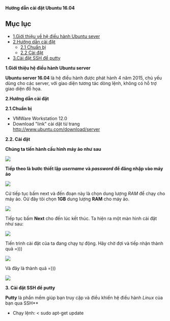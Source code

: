 **Hướng dẫn cài đặt Ubuntu 16.04**

## Mục lục

* [1.Giới thiệu về hệ điều hành Ubuntu sever](#1)
* [2.Hướng dẫn cài đặt](#2)
    * [2.1 Chuẩn bị](#2.1)
    * [2.2 Cài đặt](#2.2)
* [3.Cài đặt SSH để putty](#3)

**1.Giới thiệu hệ điều hành Ubuntu server**

**Ubuntu server 16.04** là hệ điều hành được phát hành 4 năm 2015, chủ yếu dùng cho các server, với giao diện tương tác dòng lệnh, không có hỗ trợ giao diện đồ họa.

**2.Hướng dẫn cài đặt**

**2.1.Chuẩn bị**

* VMWare Workstation 12.0
* Download "link" cài dặt từ trang http://www.ubuntu.com/download/server


**2.2. Cài đặt**

**Chúng ta tiến hành cấu hình máy ảo như sau**

<img src="https://i.imgur.com/XHUhKs7.png">

**Tiếp theo là bước thiết lập *username* và *password* để đăng nhập vào máy ảo**

<img src="https://i.imgur.com/RAzlc8d.png">

Cứ tiếp tục bấm next và đến đoạn này là chọn dung lượng *RAM* để chạy cho máy ảo.
Oử đây tôi chọn **1GB** dung lượng **RAM** cho máy ảo.

<img src="https://i.imgur.com/dYTYAk9.png">

Tiếp tục bấm **Next** cho đến lúc kết thúc. Ta hiện ra một màn hình cài đặt như sau:

<img src="https://i.imgur.com/QCYeYp0.png">

Tiến trình cài đặt của ta đang chạy tự động.
Hãy chờ đợi và tiếp nhận thành quả =)))

<img src="https://i.imgur.com/ossrg1v.png">

Và đây là thành quả =)))

<img src="https://i.imgur.com/9eBlmDY.png">


**3. Cài đặt SSH để putty**

**Putty** là phần mềm giúp bạn truy cập và điều khiển hệ điều hành *Linux* của bạn qua SSH**

* Chạy lệnh: < sudo apt-get update



